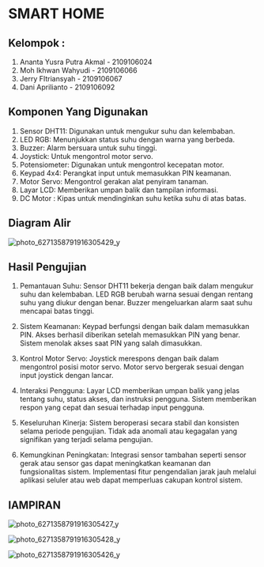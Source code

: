 # SMART HOME

## Kelompok :
1. Ananta Yusra Putra Akmal - 2109106024
2. Moh Ikhwan Wahyudi - 2109106066
3. Jerry FItriansyah - 2109106067
4. Dani Aprilianto - 2109106092

## Komponen Yang Digunakan
1. Sensor DHT11: Digunakan untuk mengukur suhu dan kelembaban.
2. LED RGB: Menunjukkan status suhu dengan warna yang berbeda.
3. Buzzer: Alarm bersuara untuk suhu tinggi.
4. Joystick: Untuk mengontrol motor servo.
5. Potensiometer: Digunakan untuk mengontrol kecepatan motor.
6. Keypad 4x4: Perangkat input untuk memasukkan PIN keamanan.
7. Motor Servo: Mengontrol gerakan alat penyiram tanaman.
8. Layar LCD: Memberikan umpan balik dan tampilan informasi.
9. DC Motor : Kipas untuk mendinginkan suhu ketika suhu di atas batas.

## Diagram Alir 

![photo_6271358791916305429_y](https://github.com/anantaYSR/UAS_Microcontroller/assets/93465182/be4294ec-360f-45fd-9eba-cacbe8dbd279)


## Hasil Pengujian 
1. Pemantauan Suhu:
Sensor DHT11 bekerja dengan baik dalam mengukur suhu dan kelembaban.
LED RGB berubah warna sesuai dengan rentang suhu yang diukur dengan benar.
Buzzer mengeluarkan alarm saat suhu mencapai batas tinggi.

2. Sistem Keamanan:
Keypad berfungsi dengan baik dalam memasukkan PIN.
Akses berhasil diberikan setelah memasukkan PIN yang benar.
Sistem menolak akses saat PIN yang salah dimasukkan.

3. Kontrol Motor Servo:
Joystick merespons dengan baik dalam mengontrol posisi motor servo.
Motor servo bergerak sesuai dengan input joystick dengan lancar.

4. Interaksi Pengguna:
Layar LCD memberikan umpan balik yang jelas tentang suhu, status akses, dan instruksi pengguna.
Sistem memberikan respon yang cepat dan sesuai terhadap input pengguna.

5. Keseluruhan Kinerja:
Sistem beroperasi secara stabil dan konsisten selama periode pengujian.
Tidak ada anomali atau kegagalan yang signifikan yang terjadi selama pengujian.

6. Kemungkinan Peningkatan:
Integrasi sensor tambahan seperti sensor gerak atau sensor gas dapat meningkatkan keamanan dan fungsionalitas sistem.
Implementasi fitur pengendalian jarak jauh melalui aplikasi seluler atau web dapat memperluas cakupan kontrol sistem.

## lAMPIRAN 

![photo_6271358791916305427_y](https://github.com/anantaYSR/UAS_Microcontroller/assets/93465182/7f6c83c3-2b31-4bb3-a112-50ed74389d08)

![photo_6271358791916305428_y](https://github.com/anantaYSR/UAS_Microcontroller/assets/93465182/2b2d711c-cab3-4d31-88bd-a410a156dd0f)

![photo_6271358791916305426_y](https://github.com/anantaYSR/UAS_Microcontroller/assets/93465182/8067f7d8-802a-4696-b333-aeda9c019cd3)




